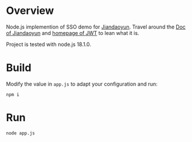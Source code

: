 # Overview

Node.js implemention of SSO demo for [Jiandaoyun](https://www.jiandaoyun.com/). Travel around the [Doc of Jiandaoyun](https://hc.jiandaoyun.com/open/11434) and [homepage of JWT](https://jwt.io/) to lean what it is.

Project is tested with node.js 18.1.0.

# Build

Modify the value in `app.js` to adapt your configuration and run:

```shell
npm i
```

# Run

```shell
node app.js
```


